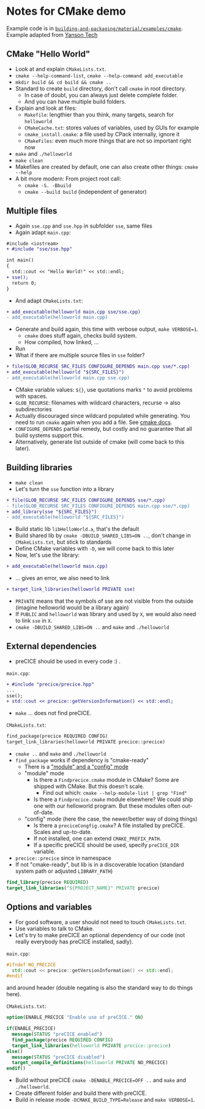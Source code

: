 # Notes for CMake demo

Example code is in [`building-and-packaging/material/examples/cmake`](https://github.com/Simulation-Software-Engineering/Lecture-Material/tree/main/03_building_and_packaging/examples/cmake). Example adapted from [Yanson Tech](https://www.youtube.com/watch?v=wl2Srog-j7I)

## CMake "Hello World"

- Look at and explain `CMakeLists.txt`.
- `cmake --help-command-list`, `cmake --help-command add_executable`
- `mkdir build && cd build && cmake ..`
- Standard to create `build` directory, don't call `cmake` in root directory.
    - In case of doubt, you can always just delete complete folder.
    - And you can have multiple build folders.
- Explain and look at files:
    - `Makefile`: lengthier than you think, many targets, search for `helloworld`
    - `CMakeCache.txt`: stores values of variables, used by GUIs for example
    - `cmake_install.cmake`: a file used by CPack internally, ignore it
    - `CMakeFiles`: even much more things that are not so important right now
- `make` and `./helloworld`
- `make clean`
- Makefiles are created by default, one can also create other things: `cmake --help`
- A bit more modern: From project root call:
    - `cmake -S. -Bbuild`
    - `cmake --build build` (independent of generator)

## Multiple files

- Again `sse.cpp` and `sse.hpp` in subfolder `sse`, same files
- Again adapt `main.cpp`:

```diff
#include <iostream>
+ #include "sse/sse.hpp"

int main()
{
  std::cout << "Hello World!" << std::endl;
+ sse();
  return 0;
}
```

- And adapt `CMakeLists.txt`:

```diff
+ add_executable(helloworld main.cpp sse/sse.cpp)
- add_executable(helloworld main.cpp)
```

- Generate and build again, this time with verbose output, `make VERBOSE=1`.
    - `cmake` does stuff again, checks build system.
    - How compiled, how linked, ...
- Run
- What if there are multiple source files in `sse` folder?

```diff
+ file(GLOB_RECURSE SRC_FILES CONFIGURE_DEPENDS main.cpp sse/*.cpp)
+ add_executable(helloworld "${SRC_FILES}")
- add_executable(helloworld main.cpp sse.cpp)
```

- CMake variable values: `${}`, use quotations marks `"` to avoid problems with spaces.
- `GLOB_RECURSE`: filenames with wildcard characters, recurse -> also subdirectories
- Actually discouraged since wildcard populated while generating. You need to run `cmake` again when you add a file. See [cmake docs](https://cmake.org/cmake/help/latest/command/file.html#filesystem).
- `CONFIGURE_DEPENDS` partial remedy, but costly and no guarantee that all build systems support this.
- Alternatively, generate list outside of cmake (will come back to this later).

## Building libraries

- `make clean`
- Let's turn the `sse` function into a library

```diff
+ file(GLOB_RECURSE SRC_FILES CONFIGURE_DEPENDS sse/*.cpp)
- file(GLOB_RECURSE SRC_FILES CONFIGURE_DEPENDS main.cpp sse/*.cpp)
+ add_library(sse "${SRC_FILES}")
- add_executable(helloworld "${SRC_FILES}")
```

- Build static lib `libHelloWorld.a`, that's the default
- Build shared lib by `cmake -DBUILD_SHARED_LIBS=ON ..`, don't change in `CMakeLists.txt`, but stick to standards
- Define CMake variables with `-D`, we will come back to this later
- Now, let's use the library:

```diff
+ add_executable(helloworld main.cpp)
```

- ... gives an error, we also need to link

```diff
+ target_link_libraries(helloworld PRIVATE sse)
```

- `PRIVATE` means that the symbols of sse are not visible from the outside (imagine helloworld would be a library again)
- If `PUBLIC` and `helloworld` was library and used by `X`, we would also need to link `sse` in `X`.
- `cmake -DBUILD_SHARED_LIBS=ON ..` and `make` and `./helloworld`

## External dependencies

- preCICE should be used in every code :) .

`main.cpp`:

```diff
+ #include "precice/precice.hpp"
...
sse();
+ std::cout << precice::getVersionInformation() << std::endl;
```

- `make` ... does not find preCICE.

`CMakeLists.txt`:

```diff
find_package(precice REQUIRED CONFIG)
target_link_libraries(helloworld PRIVATE precice::precice)
```

- `cmake ..` and `make` and `./helloworld`
- `find_package` works if dependency is "cmake-ready"
    - There is a ["module" and a "config" mode](https://cmake.org/cmake/help/latest/command/find_package.html)
    - "module" mode
        - Is there a `Findprecice.cmake` module in CMake? Some are shipped with CMake. But this doesn't scale.
            - Find out which: `cmake --help-module-list | grep "Find"`
        - Is there a `Findprecice.cmake` module elsewhere? We could ship one with our helloworld program. But these modules often out-of-date.
    - "config" mode (here the case, the newer/better way of doing things)
        - Is there a `preciceCongfig.cmake`? A file installed by preCICE. Scales and up-to-date.
        - If not installed, one can extend `CMAKE_PREFIX_PATH`.
        - If a specific preCICE should be used, specify `preCICE_DIR` variable.
- `precice::precice` since in namespace
- If not "cmake-ready", but lib is in a discoverable location (standard system path or adjusted `LIBRARY_PATH`)

```cmake
find_library(precice REQUIRED)
target_link_libraries("${PROJECT_NAME}" PRIVATE precice)
```

## Options and variables

- For good software, a user should not need to touch `CMakeLists.txt`.
- Use variables to talk to CMake.
- Let's try to make preCICE an optional dependency of our code (not really everybody has preCICE installed, sadly).

`main.cpp`:

```c++
#ifndef NO_PRECICE
  std::cout << precice::getVersionInformation() << std::endl;
#endif
```

and around header (double negating is also the standard way to do things here).

`CMakeLists.txt`:

```cmake
option(ENABLE_PRECICE "Enable use of preCICE." ON)

if(ENABLE_PRECICE)
  message(STATUS "preCICE enabled")
  find_package(precice REQUIRED CONFIG)
  target_link_libraries(helloworld PRIVATE precice::precice)
else()
  message(STATUS "preCICE disabled")
  target_compile_definitions(helloworld PRIVATE NO_PRECICE)
endif()
```

- Build without preCICE `cmake -DENABLE_PRECICE=OFF ..` and `make` and `./helloworld`.
- Create different folder and build there with preCICE.
- Build in release mode `-DCMAKE_BUILD_TYPE=Release` and `make VERBOSE=1`.
